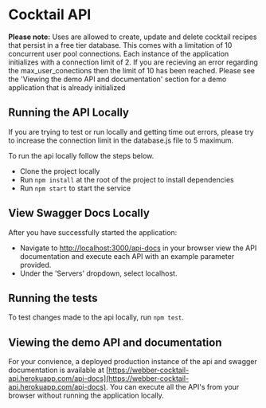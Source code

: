# Cocktail API

**Please note:** Uses are allowed to create, update and delete cocktail recipes that persist in a free tier database. This comes with a limitation of 10 concurrent user pool connections. Each instance of the application initializes with a connection limit of 2. If you are recieving an error regarding the max_user_conections then the limit of 10 has been reached. Please see the 'Viewing the demo API and documentation' section for a demo application that is already initialized

## Running the API Locally
If you are trying to test or run locally and getting time out errors, please try to increase the connection limit in the database.js file to 5 maximum.

To run the api locally follow the steps below.
- Clone the project locally
- Run `npm install` at the root of the project to install dependencies
- Run `npm start` to start the service

## View Swagger Docs Locally
After you have successfully started the application:
- Navigate to [http://localhost:3000/api-docs](http://localhost:3000/api-docs) in your browser view the API documentation and execute each API with an example parameter provided.
- Under the 'Servers' dropdown, select localhost.

## Running the tests
To test changes made to the api locally, run `npm test`.

## Viewing the demo API and documentation
For your convience, a deployed production instance of the api and swagger documentation is available at [https://webber-cocktail-api.herokuapp.com/api-docs](https://webber-cocktail-api.herokuapp.com/api-docs). You can execute all the API's from your browser without running the application locally.




